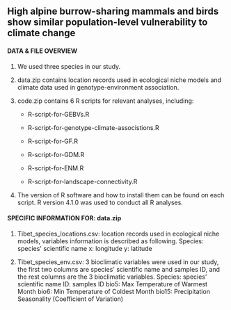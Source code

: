 ## High alpine burrow-sharing mammals and birds show similar population-level vulnerability to climate change

#### DATA & FILE OVERVIEW

1. We used three species in our study.

2. data.zip contains location records used in ecological niche models and climate data used in genotype-environment association.

3. code.zip contains 6 R scripts for relevant analyses, including:

   - R-script-for-GEBVs.R

   - R-script-for-genotype-climate-associstions.R

   - R-script-for-GF.R

   - R-script-for-GDM.R

   - R-script-for-ENM.R

   - R-script-for-landscape-connectivity.R

4. The version of R software and how to install them can be found on each script. R version 4.1.0 was used to conduct all R analyses.

#### SPECIFIC INFORMATION FOR: data.zip

1. Tibet_species_locations.csv: location records used in ecological niche models, variables information is described as following.
	Species: species' scientific name
	x: longitude
	y: latitude

2. Tibet_species_env.csv: 3 bioclimatic variables were used in our study, the first two columns are species' scientific name and samples ID, and the rest columns are the 3 bioclimatic variables.
	Species: species' scientific name
	ID: samples ID
	bio5: Max Temperature of Warmest Month
	bio6: Min Temperature of Coldest Month
	bio15: Precipitation Seasonality (Coefficient of Variation)
